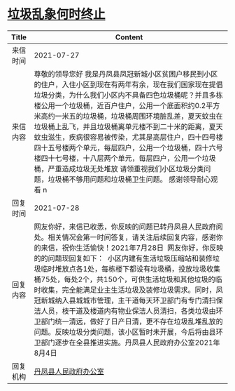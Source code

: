 # <a href="http://www.shangluo.gov.cn/zmhd/ldxxxx.jsp?urltype=leadermail.LeaderMailContentUrl&wbtreeid=1112&leadermailid=7588">垃圾乱象何时终止</a>
|Title|Content|
|:---:|---|
|来信时间|2021-07-27|
|来信内容|尊敬的领导您好 我是丹凤县凤冠新城小区贫困户移民到小区的住户，入住小区到现在有两年有余，现在我们国家现在提倡垃圾分类，为什么我们小区内不具备四色垃圾桶呢？并且多栋楼公用一个垃圾桶，近百户住户，公用一个底面积约0.2平方米高约一米五的垃圾桶，垃圾桶周围环境脏乱差，夏天蚊虫在垃圾桶上乱飞，并且垃圾桶离单元楼不到二十米的距离，夏天蚊虫滋生，疾病很容易被传染，尤其是高层住户，四十四号楼四十五号楼两个单元，每层四户，公用一个垃圾桶，四十六号楼四十七号楼，十八层两个单元，每层四户，公用一个垃圾桶，严重造成垃圾无处堆放 请领重视我们小区垃圾分类问题，垃圾桶不够用问题和垃圾桶卫生问题。 感谢领导耐心观看 n|
|回复时间|2021-07-28|
|回复内容|网友你好，来信已收悉，你反映的问题已转丹凤县人民政府阅处。相关情况会第一时间答复，请关注后续回复内容，感谢你的来信，祝你生活愉快！2021年7月28日  网友你好，你反映的的问题现回复如下：  小区内建有生活垃圾压缩站和装修垃圾临时堆放点各1处，每栋楼下都设有垃圾桶，投放垃圾收集桶75处，每处2个，共150个，可供生活垃圾和其他垃圾的临时收集，完全能满足业主生活垃圾及装修垃圾需求。同时，凤冠新城纳入县城城市管理，主干道每天环卫部门有专门清扫保洁人员，枝干道及楼道内有物业保洁人员清扫，各类垃圾由环卫部门统一清远，做好了日产日清，更不存在垃圾乱堆乱放的问题。反映垃圾分类问题，该小区暂时未开展，今后将由县环卫部门逐步在全县推进实施。丹凤县人民政府办公室2021年8月4日|
|回复机构|<a href="../../categories/agencies/丹凤县人民政府办公室.md">丹凤县人民政府办公室</a>|
